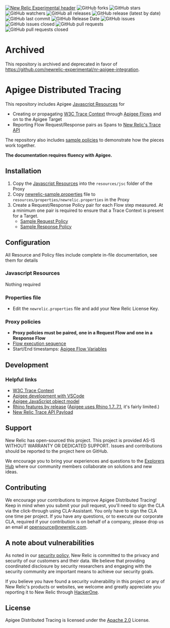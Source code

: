 [![New Relic Experimental header](https://github.com/newrelic/opensource-website/raw/master/src/images/categories/Experimental.png)](https://opensource.newrelic.com/oss-category/#new-relic-experimental)
![GitHub forks](https://img.shields.io/github/forks/newrelic-experimental/newrelic-experimental-FIT-template?style=social)
![GitHub stars](https://img.shields.io/github/stars/newrelic-experimental/newrelic-experimental-FIT-template?style=social)
![GitHub watchers](https://img.shields.io/github/watchers/newrelic-experimental/newrelic-experimental-FIT-template?style=social)
![GitHub all releases](https://img.shields.io/github/downloads/newrelic-experimental/newrelic-experimental-FIT-template/total)
![GitHub release (latest by date)](https://img.shields.io/github/v/release/newrelic-experimental/newrelic-experimental-FIT-template)
![GitHub last commit](https://img.shields.io/github/last-commit/newrelic-experimental/newrelic-experimental-FIT-template)
![GitHub Release Date](https://img.shields.io/github/release-date/newrelic-experimental/newrelic-experimental-FIT-template)
![GitHub issues](https://img.shields.io/github/issues/newrelic-experimental/newrelic-experimental-FIT-template)
![GitHub issues closed](https://img.shields.io/github/issues-closed/newrelic-experimental/newrelic-experimental-FIT-template)
![GitHub pull requests](https://img.shields.io/github/issues-pr/newrelic-experimental/newrelic-experimental-FIT-template)
![GitHub pull requests closed](https://img.shields.io/github/issues-pr-closed/newrelic-experimental/newrelic-experimental-FIT-template)

# Archived
This repository is archived and deprecated in favor of https://github.com/newrelic-experimental/nr-apigee-integration.

# Apigee Distributed Tracing
This repository includes Apigee [Javascript Resources](src/main/apigee/apiproxies/W3C-Trace-Context/apiproxy/resources/jsc) for
- Creating or propagating [W3C Trace Context](https://www.w3.org/TR/trace-context/) through [Apigee Flows](https://cloud.google.com/apigee/docs/api-platform/fundamentals/what-are-flows) and on to the Apigee Target
- Reporting Flow Request/Response pairs as Spans to [New Relic's Trace API](https://docs.newrelic.com/docs/distributed-tracing/trace-api/introduction-trace-api/)

The repository also includes [sample policies](src/main/apigee/apiproxies/W3C-Trace-Context/apiproxy/policies) to demonstrate how the pieces work together.

**The documentation requires fluency with Apigee.**

## Installation
1. Copy the [Javascript Resources](src/main/apigee/apiproxies/W3C-Trace-Context/apiproxy/resources/jsc) into the `resources/jsc` folder of the Proxy
2. Copy [newrelic-sample.properties](src/main/apigee/apiproxies/W3C-Trace-Context/apiproxy/resources/properties/newrelic-sample.properties) file to `resources/properties/newrelic.properties` in the Proxy
3. Create a Request/Response Policy pair for each Flow step measured. At a minimum one pair is required to ensure that a Trace Context is present for a Target.
   - [Sample Request Policy](src/main/apigee/apiproxies/W3C-Trace-Context/apiproxy/policies/Trace-Context-Request.xml)
   - [Sample Response Policy](src/main/apigee/apiproxies/W3C-Trace-Context/apiproxy/policies/Trace-Context-Response.xml)

## Configuration
All Resource and Policy files include complete in-file documentation, see them for details

### Javascript Resources
Nothing required

### Properties file
- Edit the `newrelic.properties` file and add your New Relic License Key.

### Proxy policies
- **Proxy policies must be paired, one in a Request Flow and one in a Response Flow**
- [Flow execution sequence](https://docs.apigee.com/api-platform/fundamentals/what-are-flows#designingflowexecutionsequence)
- Start/End timestamps: [Apigee Flow Variables](https://cloud.google.com/apigee/docs/api-platform/reference/variables-reference)

## Development
### Helpful links
- [W3C Trace Context](https://www.w3.org/TR/trace-context/)
- [Apigee development with VSCode](https://cloud.google.com/apigee/docs/api-platform/local-development/vscode/get-started)
- [Apigee JavaScript object model](https://cloud.google.com/apigee/docs/api-platform/reference/javascript-object-model)
- [Rhino features by release](https://mozilla.github.io/rhino/compat/engines.html) ([Apigee uses Rhino 1.7..7.1](https://cloud.google.com/apigee/docs/api-platform/reference/policies/javascript-policy#:~:text=Apigee%20supports%20JavaScript%20that%20runs,7.1.), it's fairly limited.)
- [New Relic Trace API Payload](https://docs.newrelic.com/docs/distributed-tracing/trace-api/report-new-relic-format-traces-trace-api/#new-relic-guidelines)

## Support
New Relic has open-sourced this project. This project is provided AS-IS WITHOUT WARRANTY OR DEDICATED SUPPORT. Issues and contributions should be reported to the project here on GitHub.

We encourage you to bring your experiences and questions to the [Explorers Hub](https://discuss.newrelic.com) where our community members collaborate on solutions and new ideas.

## Contributing
We encourage your contributions to improve Apigee Distributed Tracing! Keep in mind when you submit your pull request, you'll need to sign the CLA via the click-through using CLA-Assistant. You only have to sign the CLA one time per project. If you have any questions, or to execute our corporate CLA, required if your contribution is on behalf of a company, please drop us an email at opensource@newrelic.com.

## A note about vulnerabilities
As noted in our [security policy](../../security/policy), New Relic is committed to the privacy and security of our customers and their data. We believe that providing coordinated disclosure by security researchers and engaging with the security community are important means to achieve our security goals.

If you believe you have found a security vulnerability in this project or any of New Relic's products or websites, we welcome and greatly appreciate you reporting it to New Relic through [HackerOne](https://hackerone.com/newrelic).

## License
Apigee Distributed Tracing is licensed under the [Apache 2.0](http://apache.org/licenses/LICENSE-2.0.txt) License.
